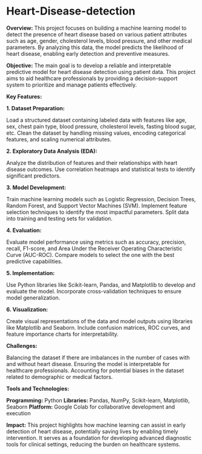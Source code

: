 # Heart-Disease-detection
**Overview:**
This project focuses on building a machine learning model to detect the presence of heart disease based on various patient attributes such as age, gender, cholesterol levels, blood pressure, and other medical parameters. By analyzing this data, the model predicts the likelihood of heart disease, enabling early detection and preventive measures.

**Objective:**
The main goal is to develop a reliable and interpretable predictive model for heart disease detection using patient data. This project aims to aid healthcare professionals by providing a decision-support system to prioritize and manage patients effectively.

**Key Features:**

**1. Dataset Preparation:**

Load a structured dataset containing labeled data with features like age, sex, chest pain type, blood pressure, cholesterol levels, fasting blood sugar, etc.
Clean the dataset by handling missing values, encoding categorical features, and scaling numerical attributes.

**2. Exploratory Data Analysis (EDA):**

Analyze the distribution of features and their relationships with heart disease outcomes.
Use correlation heatmaps and statistical tests to identify significant predictors.

**3. Model Development:**

Train machine learning models such as Logistic Regression, Decision Trees, Random Forest, and Support Vector Machines (SVM).
Implement feature selection techniques to identify the most impactful parameters.
Split data into training and testing sets for validation.

**4. Evaluation:**

Evaluate model performance using metrics such as accuracy, precision, recall, F1-score, and Area Under the Receiver Operating Characteristic Curve (AUC-ROC).
Compare models to select the one with the best predictive capabilities.

**5. Implementation:**

Use Python libraries like Scikit-learn, Pandas, and Matplotlib to develop and evaluate the model.
Incorporate cross-validation techniques to ensure model generalization.

**6. Visualization:**

Create visual representations of the data and model outputs using libraries like Matplotlib and Seaborn.
Include confusion matrices, ROC curves, and feature importance charts for interpretability.

**Challenges:**

Balancing the dataset if there are imbalances in the number of cases with and without heart disease.
Ensuring the model is interpretable for healthcare professionals.
Accounting for potential biases in the dataset related to demographic or medical factors.

**Tools and Technologies:**

**Programming:** Python
**Libraries:** Pandas, NumPy, Scikit-learn, Matplotlib, Seaborn
**Platform:** Google Colab for collaborative development and execution

**Impact:**
This project highlights how machine learning can assist in early detection of heart disease, potentially saving lives by enabling timely intervention. It serves as a foundation for developing advanced diagnostic tools for clinical settings, reducing the burden on healthcare systems.
